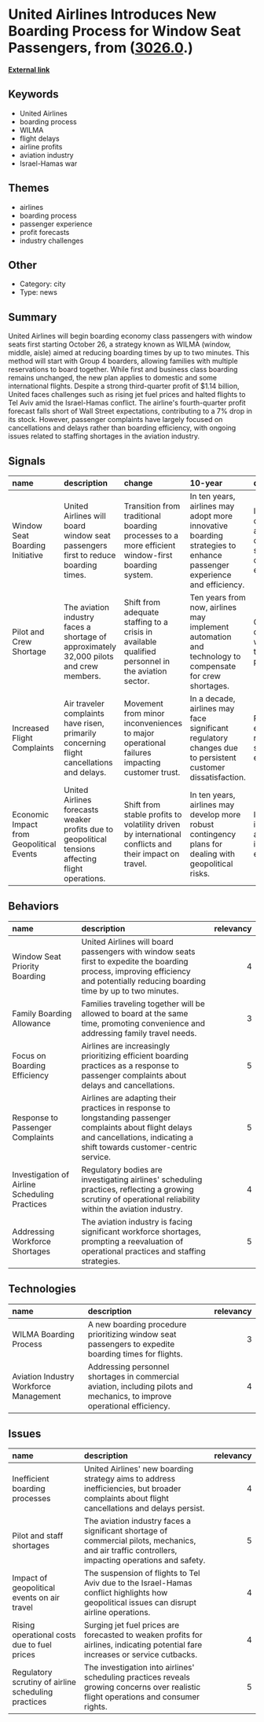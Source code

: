 # __United Airlines Introduces New Boarding Process for Window Seat Passengers__, from ([3026.0](https://kghosh.substack.com/p/3026.0).)

__[External link](https://www.cbsnews.com/news/united-air-window-seats-economy-class-board-first-wilma-plan/)__



## Keywords

* United Airlines
* boarding process
* WILMA
* flight delays
* airline profits
* aviation industry
* Israel-Hamas war

## Themes

* airlines
* boarding process
* passenger experience
* profit forecasts
* industry challenges

## Other

* Category: city
* Type: news

## Summary

United Airlines will begin boarding economy class passengers with window seats first starting October 26, a strategy known as WILMA (window, middle, aisle) aimed at reducing boarding times by up to two minutes. This method will start with Group 4 boarders, allowing families with multiple reservations to board together. While first and business class boarding remains unchanged, the new plan applies to domestic and some international flights. Despite a strong third-quarter profit of $1.14 billion, United faces challenges such as rising jet fuel prices and halted flights to Tel Aviv amid the Israel-Hamas conflict. The airline's fourth-quarter profit forecast falls short of Wall Street expectations, contributing to a 7% drop in its stock. However, passenger complaints have largely focused on cancellations and delays rather than boarding efficiency, with ongoing issues related to staffing shortages in the aviation industry.

## Signals

| name                                     | description                                                                                        | change                                                                                                | 10-year                                                                                                              | driving-force                                                                                     |   relevancy |
|:-----------------------------------------|:---------------------------------------------------------------------------------------------------|:------------------------------------------------------------------------------------------------------|:---------------------------------------------------------------------------------------------------------------------|:--------------------------------------------------------------------------------------------------|------------:|
| Window Seat Boarding Initiative          | United Airlines will board window seat passengers first to reduce boarding times.                  | Transition from traditional boarding processes to a more efficient window-first boarding system.      | In ten years, airlines may adopt more innovative boarding strategies to enhance passenger experience and efficiency. | Increased competition among airlines to improve customer satisfaction and operational efficiency. |           4 |
| Pilot and Crew Shortage                  | The aviation industry faces a shortage of approximately 32,000 pilots and crew members.            | Shift from adequate staffing to a crisis in available qualified personnel in the aviation sector.     | Ten years from now, airlines may implement automation and technology to compensate for crew shortages.               | Growing air travel demand coupled with insufficient training and hiring practices.                |           5 |
| Increased Flight Complaints              | Air traveler complaints have risen, primarily concerning flight cancellations and delays.          | Movement from minor inconveniences to major operational failures impacting customer trust.            | In a decade, airlines may face significant regulatory changes due to persistent customer dissatisfaction.            | Passenger expectations for reliability and service quality are evolving rapidly.                  |           5 |
| Economic Impact from Geopolitical Events | United Airlines forecasts weaker profits due to geopolitical tensions affecting flight operations. | Shift from stable profits to volatility driven by international conflicts and their impact on travel. | In ten years, airlines may develop more robust contingency plans for dealing with geopolitical risks.                | Increased global interconnectedness and the direct impact of world events on travel.              |           4 |

## Behaviors

| name                                          | description                                                                                                                                                                        |   relevancy |
|:----------------------------------------------|:-----------------------------------------------------------------------------------------------------------------------------------------------------------------------------------|------------:|
| Window Seat Priority Boarding                 | United Airlines will board passengers with window seats first to expedite the boarding process, improving efficiency and potentially reducing boarding time by up to two minutes.  |           4 |
| Family Boarding Allowance                     | Families traveling together will be allowed to board at the same time, promoting convenience and addressing family travel needs.                                                   |           3 |
| Focus on Boarding Efficiency                  | Airlines are increasingly prioritizing efficient boarding practices as a response to passenger complaints about delays and cancellations.                                          |           5 |
| Response to Passenger Complaints              | Airlines are adapting their practices in response to longstanding passenger complaints about flight delays and cancellations, indicating a shift towards customer-centric service. |           5 |
| Investigation of Airline Scheduling Practices | Regulatory bodies are investigating airlines' scheduling practices, reflecting a growing scrutiny of operational reliability within the aviation industry.                         |           4 |
| Addressing Workforce Shortages                | The aviation industry is facing significant workforce shortages, prompting a reevaluation of operational practices and staffing strategies.                                        |           5 |

## Technologies

| name                                   | description                                                                                                               |   relevancy |
|:---------------------------------------|:--------------------------------------------------------------------------------------------------------------------------|------------:|
| WILMA Boarding Process                 | A new boarding procedure prioritizing window seat passengers to expedite boarding times for flights.                      |           3 |
| Aviation Industry Workforce Management | Addressing personnel shortages in commercial aviation, including pilots and mechanics, to improve operational efficiency. |           4 |

## Issues

| name                                                | description                                                                                                                                       |   relevancy |
|:----------------------------------------------------|:--------------------------------------------------------------------------------------------------------------------------------------------------|------------:|
| Inefficient boarding processes                      | United Airlines' new boarding strategy aims to address inefficiencies, but broader complaints about flight cancellations and delays persist.      |           4 |
| Pilot and staff shortages                           | The aviation industry faces a significant shortage of commercial pilots, mechanics, and air traffic controllers, impacting operations and safety. |           5 |
| Impact of geopolitical events on air travel         | The suspension of flights to Tel Aviv due to the Israel-Hamas conflict highlights how geopolitical issues can disrupt airline operations.         |           4 |
| Rising operational costs due to fuel prices         | Surging jet fuel prices are forecasted to weaken profits for airlines, indicating potential fare increases or service cutbacks.                   |           4 |
| Regulatory scrutiny of airline scheduling practices | The investigation into airlines' scheduling practices reveals growing concerns over realistic flight operations and consumer rights.              |           5 |